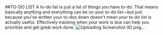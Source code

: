 ##TO-DO LIST
A to-do list is just a list of things you have to-do. That means basically anything and everything can be on your to-do list—but just because you've written your to-dos down doesn't mean your to-do list is actually useful. Effectively tracking when your work is due can help you prioritize and get great work done.
![Uploading Screenshot (6).png…]()
